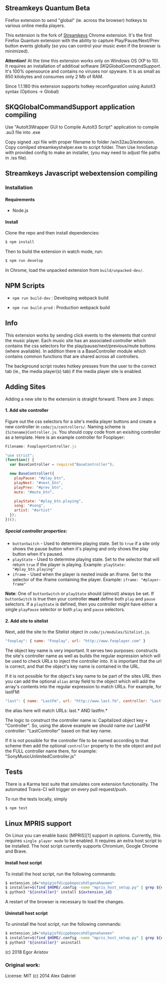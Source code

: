 ## Streamkeys Quantum Beta

Firefox extension to send "global" (ie. across the browser) hotkeys to various online media players.

This extension is the fork of [Streamkeys](https://github.com/berrberr/streamkeys) Chrome extension.
It's the first Firefox Quantum extension with the ability to capture Play/Pause/Next/Prev button events globally (so you can control your music even if the browser is minimized).

**Attention!** At the time this extension works only on Windows OS (XP to 10). It requires an installation of additioal software *SKQGlobalCommandSupport*.
It's 100% opensource and contains no viruses nor spyware. It is as small as 850 kilobytes and consumes only 2 Mb of RAM.

Since 1.1.180 this extension supports hotkey reconfiguration using Autoit3 syntax (Options -> Global)

## SKQGlobalCommandSupport application compiling

Use "AutoIt3Wrapper GUI to Compile AutoIt3 Script" application to compile .au3 file into .exe

Copy signed .xpi file with proper filename to folder /win32au3/extension. Copy comilped streamkeyshelper.exe to script folder.
Then Use InnoSetup with provided config to make an installer, (you may need to adjust file paths in .iss file).

## Streamkeys Javascript webextension compiling

### Installation

#### Requirements

- Node.js

#### Install

Clone the repo and then install dependencies:

```bash
$ npm install
```

Then to build the extension in watch mode, run:

```bash
$ npm run develop
```
In Chrome, load the unpacked extension from `build/unpacked-dev/`.



## NPM Scripts

- `npm run build-dev` : Developing webpack build

- `npm run build-prod` : Production webpack build


## Info

This extension works by sending click events to the elements that control the music player. Each music site has an associated controller which contains the css selectors for the play/pause/next/previous/mute buttons (where available). In addition there is a BaseController module which contains common functions that are shared across all controllers.

The background script routes hotkey presses from the user to the correct tab (ie., the media player(s) tab) if the media player site is enabled.

## Adding Sites

Adding a new site to the extension is straight forward. There are 3 steps:

#### 1. Add site controller

Figure out the css selectors for a site's media player buttons and create a new controller in `code/js/controllers/`. Naming scheme is `{Sitename}Controller.js`. You should copy code from an exisiting controller as a template. Here is an example controller for Fooplayer:

```javascript
Filename: FooplayerController.js

"use strict";
(function() {
  var BaseController = require("BaseController");

  new BaseController({
    playPause: "#play_btn",
    playNext: "#next_btn",
    playPrev: "#prev_btn",
    mute: "#mute_btn",

    playState: "#play_btn.playing",
    song: "#song",
    artist: "#artist"
  });
})();
```

##### Special controller properties:

- `buttonSwitch` - Used to determine playing state. Set to `true` if a site only shows the pause button when it's playing and only shows the play button when it's paused.
- `playState` - Used to determine playing state. Set to the selector that will return `true` if the player is playing. Example: `playState: "#play_btn.playing"`
- `iframe` - Used when the player is nested inside an iframe. Set to the selector of the iframe containing the player. Example: `iframe: "#player-frame"`

**Note**: One of `buttonSwitch` or `playState` should (almost) always be set. If `buttonSwitch` is true then your controller **must** define both `play` and `pause` selectors. If a `playState` is defined, then you controller might have either a single `playPause` selector or both `play` and `pause` selectors.

#### 2. Add site to sitelist

Next, add the site to the Sitelist object in `code/js/modules/Sitelist.js`.

```javascript
"fooplay": { name: "Fooplay", url: "http://www.fooplayer.com" }
```

The object key name is very important. It serves two purposes: constructs the site's controller name as well as builds the regular expression which will be used to check URLs to inject the controller into. It is important that the url is correct, and that the object's key name is contained in the URL.

If it is not possible for the object's key name to be part of the sites URL then you can add the optional `alias` array field to the object which will add the array's contents into the regular expression to match URLs. For example, for lastFM:

```javascript
"last": { name: "LastFm", url: "http://www.last.fm", controller: "LastfmController.js", alias: ["lastfm"] }
```

the alias here will match URLs: last.* AND lastfm.*

The logic to construct the controller name is: Capitalized object key + "Controller". So, using the above example we should name our LastFM controller: "LastController" based on that key name.

If it is not possible for the controller file to be named according to that scheme then add the optional `controller` property to the site object and put the FULL controller name there, for example: "SonyMusicUnlimitedController.js"

## Tests

There is a Karma test suite that simulates core extension functionality. The automated Travis-CI will trigger on every pull request/push.

To run the tests locally, simply

```bash
$ npm test
```

## Linux MPRIS support

On Linux you can enable basic [MPRIS][1] support in options. Currently, this requires
`single player mode` to be enabled. It requires an extra host script to be
installed. The host script currently supports Chromium, Google Chrome and Brave.

#### Install host script

To install the host script, run the following commands:

```bash
$ extension_id="ekpipjofdicppbepocohdlgenahaneen"
$ installer=$(find $HOME/.config -name "mpris_host_setup.py" | grep ${extension_id})
$ python3 "${installer}" install ${extension_id}
```

A restart of the browser is necessary to load the changes.

#### Uninstall host script

To uninstall the host script, run the following commands:

```bash
$ extension_id="ekpipjofdicppbepocohdlgenahaneen"
$ installer=$(find $HOME/.config -name "mpris_host_setup.py" | grep ${extension_id})
$ python3 "${installer}" uninstall
```


(c) 2018 Egor Aristov

### Original work:
License: MIT (c) 2014 Alex Gabriel
